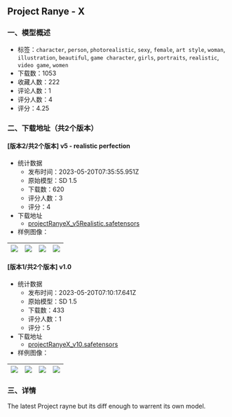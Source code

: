 ## Project Ranye - X
### 一、模型概述

- 标签：`character`, `person`, `photorealistic`, `sexy`, `female`, `art style`, `woman`, `illustration`, `beautiful`, `game character`, `girls`, `portraits`, `realistic`, `video game`, `women`
- 下载数：1053
- 收藏人数：222
- 评论人数：1
- 评分人数：4
- 评分：4.25

### 二、下载地址（共2个版本）

#### [版本2/共2个版本] v5 - realistic perfection

- 统计数据
  - 发布时间：2023-05-20T07:35:55.951Z
  - 原始模型：SD 1.5
  - 下载数：620
  - 评分人数：3
  - 评分：4
- 下载地址
  - [projectRanyeX_v5Realistic.safetensors](https://civitai.com/api/download/models/75669)
- 样例图像：

| <img src="https://image.civitai.com/xG1nkqKTMzGDvpLrqFT7WA/b504531c-3092-4bf7-bb4b-90c966abb1e7/width=450/846735.jpeg" /> | <img src="https://image.civitai.com/xG1nkqKTMzGDvpLrqFT7WA/a2bc2cec-fdd6-4586-9a28-9ededc324e1d/width=450/846738.jpeg" /> | <img src="https://image.civitai.com/xG1nkqKTMzGDvpLrqFT7WA/f821a575-3e07-4aa8-80df-03438e86f458/width=450/846740.jpeg" /> | <img src="https://image.civitai.com/xG1nkqKTMzGDvpLrqFT7WA/debd554e-315d-48a2-8090-a3dd354bae1e/width=450/846744.jpeg" /> |
| ---- | ---- | ---- | ---- |

#### [版本1/共2个版本] v1.0

- 统计数据
  - 发布时间：2023-05-20T07:10:17.641Z
  - 原始模型：SD 1.5
  - 下载数：433
  - 评分人数：1
  - 评分：5
- 下载地址
  - [projectRanyeX_v10.safetensors](https://civitai.com/api/download/models/62501)
- 样例图像：

| <img src="https://image.civitai.com/xG1nkqKTMzGDvpLrqFT7WA/876eca7e-ce7a-47ce-812f-b62e6198c3cf/width=450/688366.jpeg" /> | <img src="https://image.civitai.com/xG1nkqKTMzGDvpLrqFT7WA/6d79cd60-1847-45b4-956e-0e0604740915/width=450/688367.jpeg" /> | <img src="https://image.civitai.com/xG1nkqKTMzGDvpLrqFT7WA/effb8d68-18bc-4cfe-a439-78654659c23b/width=450/688368.jpeg" /> | <img src="https://image.civitai.com/xG1nkqKTMzGDvpLrqFT7WA/098f1c13-ddf7-4318-a8ec-732968beb601/width=450/688369.jpeg" /> |
| ---- | ---- | ---- | ---- |


### 三、详情
<p>The latest  Project rayne but its diff enough to warrent its own model.</p>